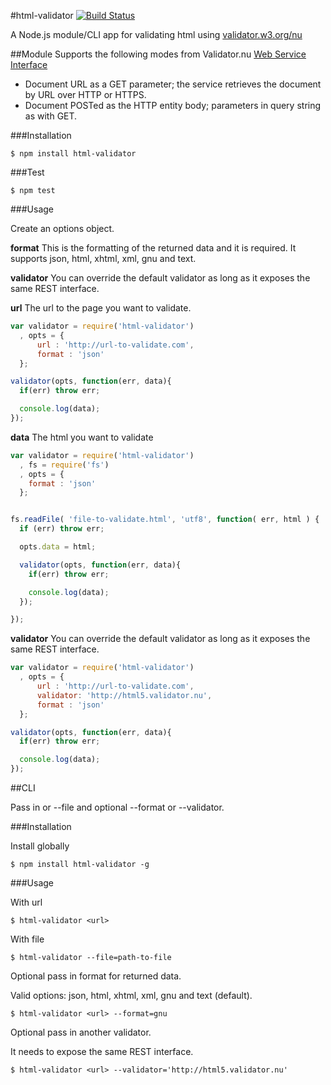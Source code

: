 #html-validator [![Build Status](https://travis-ci.org/zrrrzzt/html-validator.svg?branch=master)](https://travis-ci.org/zrrrzzt/html-validator)

A Node.js module/CLI app for validating html using [validator.w3.org/nu](http://validator.w3.org/nu/)

##Module
Supports the following modes from Validator.nu [Web Service Interface](http://wiki.whatwg.org/wiki/Validator.nu_Web_Service_Interface)
- Document URL as a GET parameter; the service retrieves the document by URL over HTTP or HTTPS.
- Document POSTed as the HTTP entity body; parameters in query string as with GET.

###Installation

```
$ npm install html-validator
```

###Test

```
$ npm test
```

###Usage

Create an options object.

**format** This is the formatting of the returned data and it is required. It supports json, html, xhtml, xml, gnu and text.

**validator** You can override the default validator as long as it exposes the same REST interface.

**url** The url to the page you want to validate.

```javascript
var validator = require('html-validator')
  , opts = {
      url : 'http://url-to-validate.com',
      format : 'json'
  };

validator(opts, function(err, data){
  if(err) throw err;

  console.log(data);
});

```

**data** The html you want to validate

```javascript
var validator = require('html-validator')
  , fs = require('fs')
  , opts = {
    format : 'json'
  };


fs.readFile( 'file-to-validate.html', 'utf8', function( err, html ) {
  if (err) throw err;

  opts.data = html;

  validator(opts, function(err, data){
    if(err) throw err;

    console.log(data);
  });

});
```

**validator** You can override the default validator as long as it exposes the same REST interface.

```javascript
var validator = require('html-validator')
  , opts = {
      url : 'http://url-to-validate.com',
      validator: 'http://html5.validator.nu',
      format : 'json'
  };

validator(opts, function(err, data){
  if(err) throw err;

  console.log(data);
});

```


##CLI

Pass in <url> or --file and optional --format or --validator.

###Installation

Install globally

```
$ npm install html-validator -g
```

###Usage

With url

```
$ html-validator <url>
```

With file

```
$ html-validator --file=path-to-file
```

Optional pass in format for returned data.

Valid options: json, html, xhtml, xml, gnu and text (default).

```
$ html-validator <url> --format=gnu
```

Optional pass in another validator.

It needs to expose the same REST interface.

```
$ html-validator <url> --validator='http://html5.validator.nu'
```
